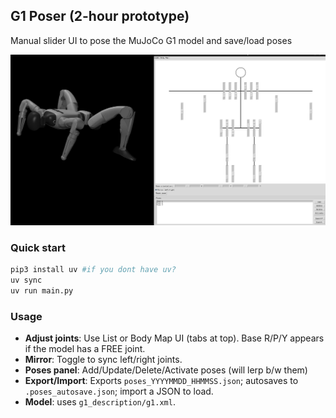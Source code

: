 ## G1 Poser (2-hour prototype)

Manual slider UI to pose the MuJoCo G1 model and save/load poses 

![App screenshot](screenshot.png)

### Quick start
```bash
pip3 install uv #if you dont have uv?
uv sync
uv run main.py
```

### Usage
- **Adjust joints**: Use List or Body Map UI (tabs at top). Base R/P/Y appears if the model has a FREE joint.
- **Mirror**: Toggle to sync left/right joints.
- **Poses panel**: Add/Update/Delete/Activate poses (will lerp b/w them)
- **Export/Import**: Exports `poses_YYYYMMDD_HHMMSS.json`; autosaves to `.poses_autosave.json`; import a JSON to load.
- **Model**: uses `g1_description/g1.xml`.
